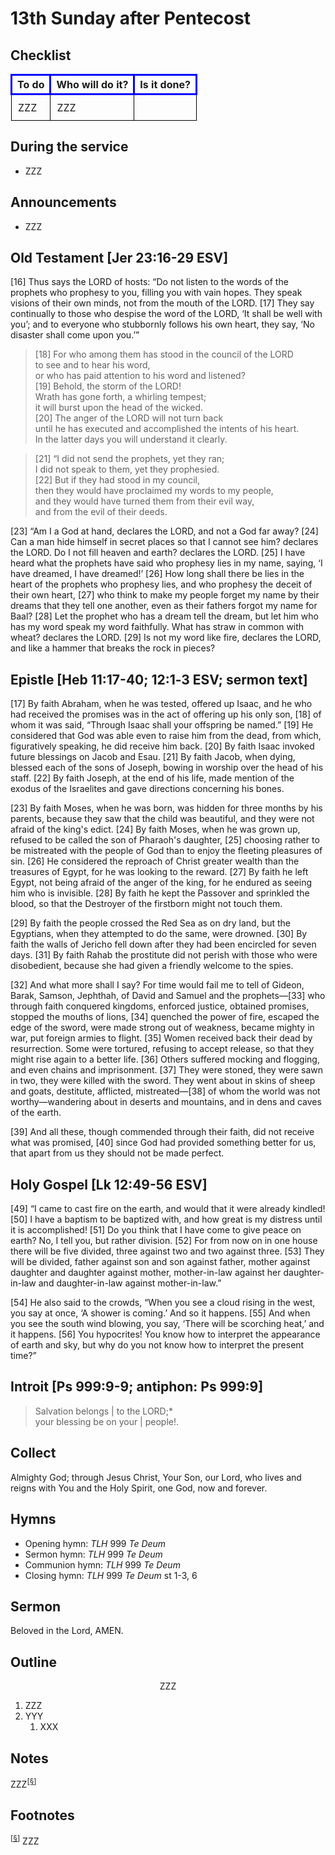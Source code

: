<head>
<meta charset="utf-8">
<style>
th { text-align: center; font-weight: bold; vertical-align: baseline; border: 3px solid blue; }
td { border: 1px solid black; padding: 10px; }
.h { visibility: hidden; }
</style>
<title>sermon</title>
</head>

# 13th Sunday after Pentecost

## Checklist

<table>
<tr>
<th>To do</th><th>Who will do it?</th><th>Is it done?</th>
</tr>
<tr>
<td>ZZZ</td><td>ZZZ</td><td></td>
</tr>
</table>

## During the service

* ZZZ

## Announcements

* ZZZ

## Old Testament [Jer 23:16-29 ESV]

[16] Thus says the LORD of hosts: “Do not listen to the words of the prophets who prophesy to you, filling you with vain hopes. They speak visions of their own minds, not from the mouth of the LORD. [17] They say continually to those who despise the word of the LORD, ‘It shall be well with you’; and to everyone who stubbornly follows his own heart, they say, ‘No disaster shall come upon you.’”

> [18] For who among them has stood in the council of the LORD  
> to see and to hear his word,  
> or who has paid attention to his word and listened?  
> [19] Behold, the storm of the LORD!  
> Wrath has gone forth,	a whirling tempest;  
> it will burst upon the head of the wicked.  
> [20] The anger of the LORD will not turn back  
> until he has executed and accomplished the intents of his heart.  
> In the latter days you will understand it clearly.
	
> [21] “I did not send the prophets, yet they ran;  
> I did not speak to them, yet they prophesied.  
> [22] But if they had stood in my council,  
> then they would have proclaimed my words to my people,  
> and they would have turned them from their evil way,  
> and from the evil of their deeds.  

[23] “Am I a God at hand, declares the LORD, and not a God far away? [24] Can a man hide himself in secret places so that I cannot see him? declares the LORD. Do I not fill heaven and earth? declares the LORD. [25] I have heard what the prophets have said who prophesy lies in my name, saying, ‘I have dreamed, I have dreamed!’ [26] How long shall there be lies in the heart of the prophets who prophesy lies, and who prophesy the deceit of their own heart, [27] who think to make my people forget my name by their dreams that they tell one another, even as their fathers forgot my name for Baal? [28] Let the prophet who has a dream tell the dream, but let him who has my word speak my word faithfully. What has straw in common with wheat? declares the LORD. [29] Is not my word like fire, declares the LORD, and like a hammer that breaks the rock in pieces?

## Epistle [Heb 11:17-40; 12:1‑3 ESV; sermon text]

[17] By faith Abraham, when he was tested, offered up Isaac, and he who had received the promises was in the act of offering up his only son, [18] of whom it was said, “Through Isaac shall your offspring be named.” [19] He considered that God was able even to raise him from the dead, from which, figuratively speaking, he did receive him back. [20] By faith Isaac invoked future blessings on Jacob and Esau. [21] By faith Jacob, when dying, blessed each of the sons of Joseph, bowing in worship over the head of his staff. [22] By faith Joseph, at the end of his life, made mention of the exodus of the Israelites and gave directions concerning his bones.

[23] By faith Moses, when he was born, was hidden for three months by his parents, because they saw that the child was beautiful, and they were not afraid of the king's edict. [24] By faith Moses, when he was grown up, refused to be called the son of Pharaoh's daughter, [25] choosing rather to be mistreated with the people of God than to enjoy the fleeting pleasures of sin. [26] He considered the reproach of Christ greater wealth than the treasures of Egypt, for he was looking to the reward. [27] By faith he left Egypt, not being afraid of the anger of the king, for he endured as seeing him who is invisible. [28] By faith he kept the Passover and sprinkled the blood, so that the Destroyer of the firstborn might not touch them.

[29] By faith the people crossed the Red Sea as on dry land, but the Egyptians, when they attempted to do the same, were drowned. [30] By faith the walls of Jericho fell down after they had been encircled for seven days. [31] By faith Rahab the prostitute did not perish with those who were disobedient, because she had given a friendly welcome to the spies.

[32] And what more shall I say? For time would fail me to tell of Gideon, Barak, Samson, Jephthah, of David and Samuel and the prophets—[33] who through faith conquered kingdoms, enforced justice, obtained promises, stopped the mouths of lions, [34] quenched the power of fire, escaped the edge of the sword, were made strong out of weakness, became mighty in war, put foreign armies to flight. [35] Women received back their dead by resurrection. Some were tortured, refusing to accept release, so that they might rise again to a better life. [36] Others suffered mocking and flogging, and even chains and imprisonment. [37] They were stoned, they were sawn in two, they were killed with the sword. They went about in skins of sheep and goats, destitute, afflicted, mistreated—[38] of whom the world was not worthy—wandering about in deserts and mountains, and in dens and caves of the earth.

[39] And all these, though commended through their faith, did not receive what was promised, [40] since God had provided something better for us, that apart from us they should not be made perfect.

## Holy Gospel [Lk 12:49-56 ESV]

[49] “I came to cast fire on the earth, and would that it were already kindled! [50] I have a baptism to be baptized with, and how great is my distress until it is accomplished! [51] Do you think that I have come to give peace on earth? No, I tell you, but rather division. [52] For from now on in one house there will be five divided, three against two and two against three. [53] They will be divided, father against son and son against father, mother against daughter and daughter against mother, mother-in-law against her daughter-in-law and daughter-in-law against mother-in-law.”

[54] He also said to the crowds, “When you see a cloud rising in the west, you say at once, ‘A shower is coming.’ And so it happens. [55] And when you see the south wind blowing, you say, ‘There will be scorching heat,’ and it happens. [56] You hypocrites! You know how to interpret the appearance of earth and sky, but why do you not know how to interpret the present time?”

## Introit [Ps 999:9-9; antiphon: Ps 999:9]

> Salvation belongs | to the LORD;*  
> your blessing be on your | people!.  


## Collect

Almighty God;
through Jesus Christ, Your Son, our Lord, who lives and reigns with You and the Holy Spirit, one God, now and forever.

## Hymns

* Opening hymn: _TLH_ 999 _Te Deum_
* Sermon hymn: _TLH_ 999 _Te Deum_
* Communion hymn: _TLH_ 999 _Te Deum_
* Closing hymn: _TLH_ 999 _Te Deum_ st 1-3, 6

## Sermon

Beloved in the Lord, AMEN.

## Outline

<center>ZZZ</center>

1. ZZZ
1. YYY
    1. XXX

## Notes


ZZZ<sup>[<a name="id0002" href="#ftn.id0002">§</a>]</sup>

## Footnotes

<sup>[<a name="ftn.id0002" href="#id0002">§</a>]</sup>
ZZZ
